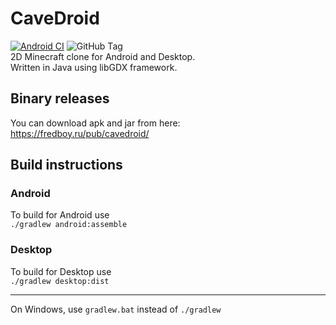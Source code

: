 # CaveDroid
[![Android CI](https://github.com/fredboy/cavedroid/actions/workflows/android.yml/badge.svg)](https://github.com/fredboy/cavedroid/actions/workflows/android.yml)
![GitHub Tag](https://img.shields.io/github/v/tag/fredboy/cavedroid) <br>
2D Minecraft clone for Android and Desktop. <br>
Written in Java using libGDX framework. <br>
## Binary releases
You can download apk and jar from here: <br>
<https://fredboy.ru/pub/cavedroid/>
## Build instructions
### Android
To build for Android use <br>
`./gradlew android:assemble` <br>
### Desktop
To build for Desktop use <br>
`./gradlew desktop:dist` <br>
***
On Windows, use `gradlew.bat` instead of `./gradlew`

